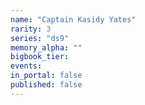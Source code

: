 ```yaml
---
name: "Captain Kasidy Yates"
rarity: 3
series: "ds9"
memory_alpha: ""
bigbook_tier:
events:
in_portal: false
published: false
---
```

